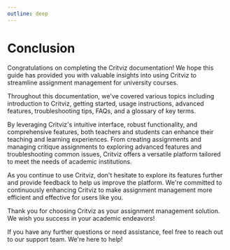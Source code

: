 ```yaml
---
outline: deep
---
```


# Conclusion

Congratulations on completing the Critviz documentation! We hope this guide has provided you with valuable insights into using Critviz to streamline assignment management for university courses.

Throughout this documentation, we've covered various topics including introduction to Critviz, getting started, usage instructions, advanced features, troubleshooting tips, FAQs, and a glossary of key terms.

By leveraging Critviz's intuitive interface, robust functionality, and comprehensive features, both teachers and students can enhance their teaching and learning experiences. From creating assignments and managing critique assignments to exploring advanced features and troubleshooting common issues, Critviz offers a versatile platform tailored to meet the needs of academic institutions.

As you continue to use Critviz, don't hesitate to explore its features further and provide feedback to help us improve the platform. We're committed to continuously enhancing Critviz to make assignment management more efficient and effective for users like you.

Thank you for choosing Critviz as your assignment management solution. We wish you success in your academic endeavors!

If you have any further questions or need assistance, feel free to reach out to our support team. We're here to help!
